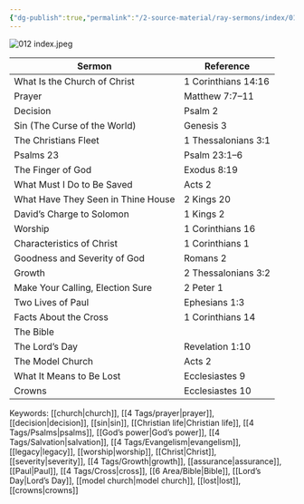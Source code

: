 ```yaml
---
{"dg-publish":true,"permalink":"/2-source-material/ray-sermons/index/012-sep-1960-nov-1960/"}
---
```


![012 index.jpeg](/img/user/2%20Source%20Material/Ray%20Sermons/Scans/012%20index.jpeg)

| Sermon                                | Reference                   |
|---------------------------------------|-----------------------------|
| What Is the Church of Christ          | 1 Corinthians 14:16         |
| Prayer                                | Matthew 7:7–11              |
| Decision                              | Psalm 2                     |
| Sin (The Curse of the World)          | Genesis 3                   |
| The Christians Fleet                  | 1 Thessalonians 3:1         |
| Psalms 23                             | Psalm 23:1–6                |
| The Finger of God                     | Exodus 8:19                 |
| What Must I Do to Be Saved            | Acts 2                      |
| What Have They Seen in Thine House    | 2 Kings 20                  |
| David’s Charge to Solomon             | 1 Kings 2                   |
| Worship                               | 1 Corinthians 16            |
| Characteristics of Christ             | 1 Corinthians 1             |
| Goodness and Severity of God          | Romans 2                    |
| Growth                                | 2 Thessalonians 3:2         |
| Make Your Calling, Election Sure      | 2 Peter 1                   |
| Two Lives of Paul                     | Ephesians 1:3               |
| Facts About the Cross                 | 1 Corinthians 14            |
| The Bible                             |                             |
| The Lord’s Day                        | Revelation 1:10             |
| The Model Church                      | Acts 2                      |
| What It Means to Be Lost              | Ecclesiastes 9              |
| Crowns                                | Ecclesiastes 10             |

Keywords: [[church\|church]], [[4 Tags/prayer\|prayer]], [[decision\|decision]], [[sin\|sin]], [[Christian life\|Christian life]], [[4 Tags/Psalms\|psalms]], [[God’s power\|God’s power]], [[4 Tags/Salvation\|salvation]], [[4 Tags/Evangelism\|evangelism]], [[legacy\|legacy]], [[worship\|worship]], [[Christ\|Christ]], [[severity\|severity]], [[4 Tags/Growth\|growth]], [[assurance\|assurance]], [[Paul\|Paul]], [[4 Tags/Cross\|cross]], [[6 Area/Bible\|Bible]], [[Lord’s Day\|Lord’s Day]], [[model church\|model church]], [[lost\|lost]], [[crowns\|crowns]]